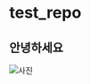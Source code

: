 # test_repo
## 안녕하세요

![사진](https://cdn.pixabay.com/photo/2021/04/05/14/54/meerkats-6153748_1280.jpg)
